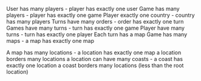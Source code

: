 User has many players - player has exactly one user
Game has many players - player has exactly one game
Player exactly one country - country has many players
Turns have many orders - order has exactly one turn
Games have many turns - turn has exactly one game
Player have many turns - turn has exactly one player
Each turn has a map
Game has many maps - a map has exactly one map

A map has many locations - a location has exactly one map
a location borders many locations
a location can have many coasts - a coast has exactly one location
a coast borders many locations (less than the root location)
